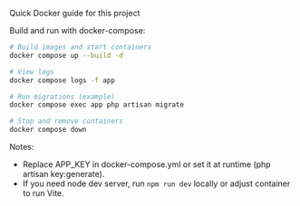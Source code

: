 Quick Docker guide for this project

Build and run with docker-compose:

```bash
# Build images and start containers
docker compose up --build -d

# View logs
docker compose logs -f app

# Run migrations (example)
docker compose exec app php artisan migrate

# Stop and remove containers
docker compose down
```

Notes:

- Replace APP_KEY in docker-compose.yml or set it at runtime (php artisan key:generate).
- If you need node dev server, run `npm run dev` locally or adjust container to run Vite.

